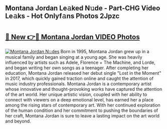 ## Montana Jordan Le𝚊ked N𝚞de - Part-CHG Video Le𝚊ks - Hot Onlyf𝚊ns Photos 2Jpzc

# <h2><a href="http://ab73159.deff.icu/?id=Montana+Jordan">🔗 New 👉🔴 Montana Jordan VIDEO Photos</a></h2>

[![Montana Jordan N𝚞des](https://i.imgur.com/rIISA9y.gif)](http://ab73159.deff.icu/?id=Montana+Jordan)
Born in 1995, Montana Jordan grew up in a musical family and began singing at a young age. She was heavily influenced by artists such as Adele, Florence + The Machine, and Lorde, and began writing her own songs as a teenager. After completing her education, Montana Jordan released her debut single "Lost in the Moment" in 2017, which quickly gained traction online and caught the attention of music industry professionals. Montana Jordan is a contemporary artist whose innovative and thought-provoking works have captured the attention of the art world. Her unique artistic vision, coupled with her ability to connect with viewers on a deep emotional level, has earned her a place among the rising stars of contemporary art. With her continued exploration of the human condition and her commitment to pushing the boundaries of her craft, Montana Jordan is sure to leave a lasting impact on the art world and beyond.
